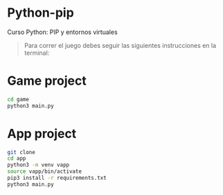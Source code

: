 # Python-pip
Curso Python: PIP y entornos virtuales

> Para correr el juego debes seguir las siguientes instrucciones en la terminal:

# Game project
```sh
cd game
python3 main.py
```


# App project
```sh
git clone
cd app
python3 -m venv vapp
source vapp/bin/activate
pip3 install -r requirements.txt
python3 main.py
```
